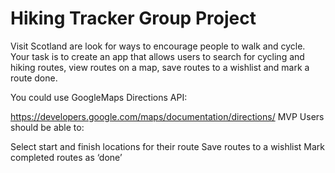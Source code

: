 # Hiking Tracker Group Project

Visit Scotland are look for ways to encourage people to walk and cycle. Your task is to create an app that allows users to search for cycling and hiking routes, view routes on a map, save routes to a wishlist and mark a route done.

You could use GoogleMaps Directions API:

https://developers.google.com/maps/documentation/directions/
MVP
Users should be able to:

Select start and finish locations for their route
Save routes to a wishlist
Mark completed routes as ‘done’
